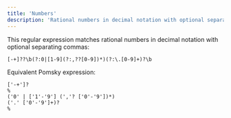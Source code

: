 ```yaml
---
title: 'Numbers'
description: 'Rational numbers in decimal notation with optional separating commas'
---
```


This regular expression matches rational numbers in decimal notation
with optional separating commas:

```regexp
[-+]??\b(?:0|[1-9](?:,??[0-9])*)(?:\.[0-9]+)?\b
```

Equivalent Pomsky expression:

```pomsky
['-+']?
%
('0' | ['1'-'9'] (','? ['0'-'9'])*)
('.' ['0'-'9']+)?
%
```
